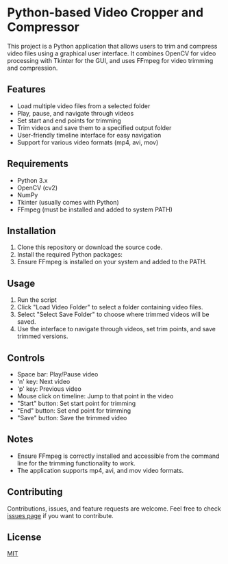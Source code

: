 # Python-based Video Cropper and Compressor

This project is a Python application that allows users to trim and compress video files using a graphical user interface. It combines OpenCV for video processing with Tkinter for the GUI, and uses FFmpeg for video trimming and compression.

## Features

- Load multiple video files from a selected folder
- Play, pause, and navigate through videos
- Set start and end points for trimming
- Trim videos and save them to a specified output folder
- User-friendly timeline interface for easy navigation
- Support for various video formats (mp4, avi, mov)

## Requirements

- Python 3.x
- OpenCV (cv2)
- NumPy
- Tkinter (usually comes with Python)
- FFmpeg (must be installed and added to system PATH)

## Installation

1. Clone this repository or download the source code.
2. Install the required Python packages:
3. Ensure FFmpeg is installed on your system and added to the PATH.

## Usage

1. Run the script
2. Click "Load Video Folder" to select a folder containing video files.
3. Select "Select Save Folder" to choose where trimmed videos will be saved.
4. Use the interface to navigate through videos, set trim points, and save trimmed versions.

## Controls

- Space bar: Play/Pause video
- 'n' key: Next video
- 'p' key: Previous video
- Mouse click on timeline: Jump to that point in the video
- "Start" button: Set start point for trimming
- "End" button: Set end point for trimming
- "Save" button: Save the trimmed video

## Notes

- Ensure FFmpeg is correctly installed and accessible from the command line for the trimming functionality to work.
- The application supports mp4, avi, and mov video formats.

## Contributing

Contributions, issues, and feature requests are welcome. Feel free to check [issues page](https://github.com/yourusername/Python-based-video-cropper-and-compressor/issues) if you want to contribute.

## License

[MIT](https://choosealicense.com/licenses/mit/)
